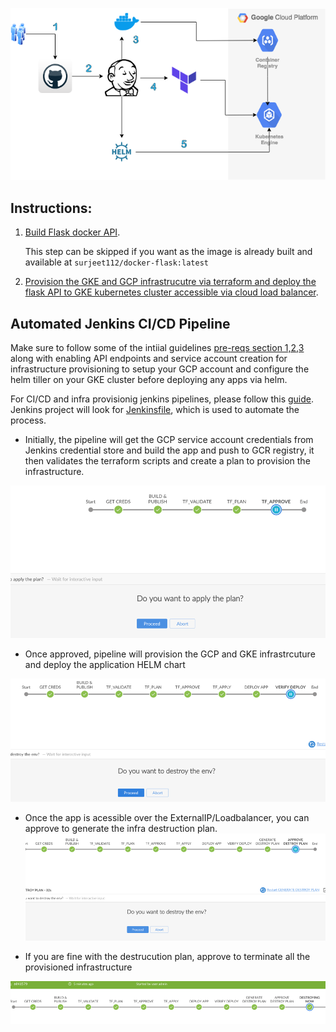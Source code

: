 
![](/images/jenkins-tf-gke.png)

## Instructions:

1. [Build Flask docker API](docker_flask/readme.md).

   This step can be skipped if you want as the image is already built and available at `surjeet112/docker-flask:latest`
       
2. [Provision the GKE and GCP infrastrucutre via terraform and deploy the flask API to GKE kubernetes cluster accessible via cloud load balancer](terraform_landscape/readme.md).

## Automated Jenkins CI/CD Pipeline

Make sure to follow some of the intiial guidelines [pre-reqs section 1,2,3](terraform_landscape/readme.md) along with enabling API endpoints and service account creation for infrastructure provisioning to setup your GCP account and configure the helm tiller on your GKE cluster before deploying any apps via helm.

 For CI/CD and infra provisionig jenkins pipelines, please follow this [guide](jenkins/readme.md).
 Jenkins project will look for [Jenkinsfile](Jenkinsfile), which is used to automate the process.

- Initially, the pipeline will get the GCP service account credentials from Jenkins credential store and build the app and push to GCR registry, it then validates the terraform scripts and create a plan to provision the infrastructure.

![](/images/Picture3.png)

- Once approved, pipeline will provision the GCP and GKE infrastrcuture and deploy the application HELM chart

![](/images/Picture4.png)

- Once the app is acessible over the ExternalIP/Loadbalancer, you can approve to generate the infra destruction plan.
![](/images/Picture5.png)

- If you are fine with the destrucution plan, approve to terminate all the provisioned infrastructure
 
 ![](/images/Picture6.png)
 
